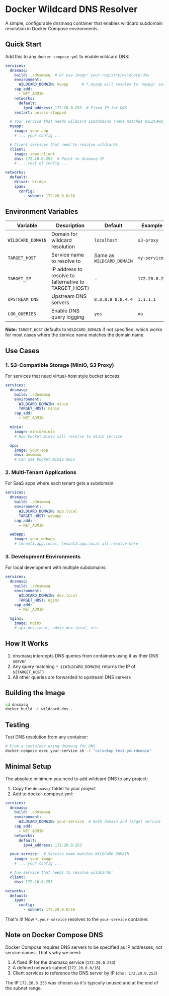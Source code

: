 # Docker Wildcard DNS Resolver

A simple, configurable dnsmasq container that enables wildcard subdomain resolution in Docker Compose environments.

## Quick Start

Add this to any `docker-compose.yml` to enable wildcard DNS:

```yaml
services:
  dnsmasq:
    build: ./dnsmasq  # Or use image: your-registry/wildcard-dns
    environment:
      WILDCARD_DOMAIN: myapp      # *.myapp will resolve to 'myapp' service
    cap_add:
      - NET_ADMIN
    networks:
      default:
        ipv4_address: 172.20.0.253  # Fixed IP for DNS
    restart: unless-stopped

  # Your service that needs wildcard subdomains (name matches WILDCARD_DOMAIN)
  myapp:
    image: your-app
    # ... your config ...

  # Client services that need to resolve wildcards
  client:
    image: some-client
    dns: 172.20.0.253  # Point to dnsmasq IP
    # ... rest of config ...

networks:
  default:
    driver: bridge
    ipam:
      config:
        - subnet: 172.20.0.0/16
```

## Environment Variables

| Variable | Description | Default | Example |
|----------|-------------|---------|---------|
| `WILDCARD_DOMAIN` | Domain for wildcard resolution | `localhost` | `s3-proxy` |
| `TARGET_HOST` | Service name to resolve to | Same as `WILDCARD_DOMAIN` | `my-service` |
| `TARGET_IP` | IP address to resolve to (alternative to TARGET_HOST) | - | `172.20.0.20` |
| `UPSTREAM_DNS` | Upstream DNS servers | `8.8.8.8 8.8.4.4` | `1.1.1.1` |
| `LOG_QUERIES` | Enable DNS query logging | `yes` | `no` |

**Note:** `TARGET_HOST` defaults to `WILDCARD_DOMAIN` if not specified, which works for most cases where the service name matches the domain name.

## Use Cases

### 1. S3-Compatible Storage (MinIO, S3 Proxy)

For services that need virtual-host style bucket access:

```yaml
services:
  dnsmasq:
    build: ./dnsmasq
    environment:
      WILDCARD_DOMAIN: minio
      TARGET_HOST: minio
    cap_add:
      - NET_ADMIN

  minio:
    image: minio/minio
    # Now bucket.minio will resolve to minio service

  app:
    image: your-app
    dns: dnsmasq
    # Can use bucket.minio URLs
```

### 2. Multi-Tenant Applications

For SaaS apps where each tenant gets a subdomain:

```yaml
services:
  dnsmasq:
    build: ./dnsmasq
    environment:
      WILDCARD_DOMAIN: app.local
      TARGET_HOST: webapp
    cap_add:
      - NET_ADMIN

  webapp:
    image: your-webapp
    # tenant1.app.local, tenant2.app.local all resolve here
```

### 3. Development Environments

For local development with multiple subdomains:

```yaml
services:
  dnsmasq:
    build: ./dnsmasq
    environment:
      WILDCARD_DOMAIN: dev.local
      TARGET_HOST: nginx
    cap_add:
      - NET_ADMIN

  nginx:
    image: nginx
    # api.dev.local, admin.dev.local, etc.
```

## How It Works

1. dnsmasq intercepts DNS queries from containers using it as their DNS server
2. Any query matching `*.${WILDCARD_DOMAIN}` returns the IP of `${TARGET_HOST}`
3. All other queries are forwarded to upstream DNS servers

## Building the Image

```bash
cd dnsmasq
docker build -t wildcard-dns .
```

## Testing

Test DNS resolution from any container:

```bash
# From a container using dnsmasq for DNS
docker-compose exec your-service sh -c "nslookup test.yourdomain"
```

## Minimal Setup

The absolute minimum you need to add wildcard DNS to any project:

1. Copy the `dnsmasq/` folder to your project
2. Add to docker-compose.yml:

```yaml
services:
  dnsmasq:
    build: ./dnsmasq
    environment:
      WILDCARD_DOMAIN: your-service  # Both domain and target service
    cap_add:
      - NET_ADMIN
    networks:
      default:
        ipv4_address: 172.20.0.253

  your-service:  # Service name matches WILDCARD_DOMAIN
    image: your-image
    # ... your config ...

  # Any service that needs to resolve wildcards:
  client:
    dns: 172.20.0.253

networks:
  default:
    ipam:
      config:
        - subnet: 172.20.0.0/16
```

That's it! Now `*.your-service` resolves to the `your-service` container.

## Note on Docker Compose DNS

Docker Compose requires DNS servers to be specified as IP addresses, not service names. That's why we need:
1. A fixed IP for the dnsmasq service (`172.20.0.253`)
2. A defined network subnet (`172.20.0.0/16`)
3. Client services to reference the DNS server by IP (`dns: 172.20.0.253`)

The IP `172.20.0.253` was chosen as it's typically unused and at the end of the subnet range.